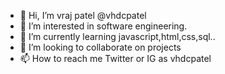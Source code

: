 - 👋 Hi, I’m vraj patel @vhdcpatel
- 👀 I’m interested in software engineering.
- 🌱 I’m currently learning javascript,html,css,sql..
- 💞️ I’m looking to collaborate on projects
- 📫 How to reach me Twitter or IG as vhdcpatel

